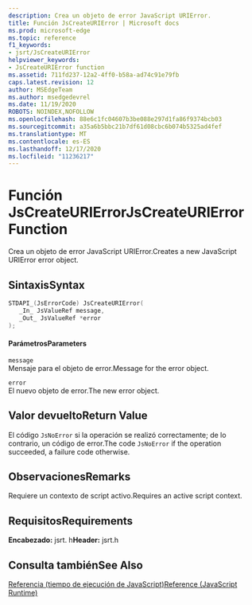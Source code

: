 ```yaml
---
description: Crea un objeto de error JavaScript URIError.
title: Función JsCreateURIError | Microsoft docs
ms.prod: microsoft-edge
ms.topic: reference
f1_keywords:
- jsrt/JsCreateURIError
helpviewer_keywords:
- JsCreateURIError function
ms.assetid: 711fd237-12a2-4ff0-b58a-ad74c91e79fb
caps.latest.revision: 12
author: MSEdgeTeam
ms.author: msedgedevrel
ms.date: 11/19/2020
ROBOTS: NOINDEX,NOFOLLOW
ms.openlocfilehash: 88e6c1fc04607b3be088e297d1fa86f9374bcb03
ms.sourcegitcommit: a35a6b5bbc21b7df61d08cbc6b074b5325ad4fef
ms.translationtype: MT
ms.contentlocale: es-ES
ms.lasthandoff: 12/17/2020
ms.locfileid: "11236217"
---
```

# <span data-ttu-id="0aa9d-103">Función JsCreateURIError</span><span class="sxs-lookup"><span data-stu-id="0aa9d-103">JsCreateURIError Function</span></span>

<span data-ttu-id="0aa9d-104">Crea un objeto de error JavaScript URIError.</span><span class="sxs-lookup"><span data-stu-id="0aa9d-104">Creates a new JavaScript URIError error object.</span></span>  
  
## <span data-ttu-id="0aa9d-105">Sintaxis</span><span class="sxs-lookup"><span data-stu-id="0aa9d-105">Syntax</span></span>  
  
```cpp  
STDAPI_(JsErrorCode) JsCreateURIError(  
   _In_ JsValueRef message,  
   _Out_ JsValueRef *error  
);  
```  
  
#### <span data-ttu-id="0aa9d-106">Parámetros</span><span class="sxs-lookup"><span data-stu-id="0aa9d-106">Parameters</span></span>  
 `message`  
 <span data-ttu-id="0aa9d-107">Mensaje para el objeto de error.</span><span class="sxs-lookup"><span data-stu-id="0aa9d-107">Message for the error object.</span></span>  
  
 `error`  
 <span data-ttu-id="0aa9d-108">El nuevo objeto de error.</span><span class="sxs-lookup"><span data-stu-id="0aa9d-108">The new error object.</span></span>  
  
## <span data-ttu-id="0aa9d-109">Valor devuelto</span><span class="sxs-lookup"><span data-stu-id="0aa9d-109">Return Value</span></span>  
 <span data-ttu-id="0aa9d-110">El código `JsNoError` si la operación se realizó correctamente; de lo contrario, un código de error.</span><span class="sxs-lookup"><span data-stu-id="0aa9d-110">The code `JsNoError` if the operation succeeded, a failure code otherwise.</span></span>  
  
## <span data-ttu-id="0aa9d-111">Observaciones</span><span class="sxs-lookup"><span data-stu-id="0aa9d-111">Remarks</span></span>  
 <span data-ttu-id="0aa9d-112">Requiere un contexto de script activo.</span><span class="sxs-lookup"><span data-stu-id="0aa9d-112">Requires an active script context.</span></span>  
  
## <span data-ttu-id="0aa9d-113">Requisitos</span><span class="sxs-lookup"><span data-stu-id="0aa9d-113">Requirements</span></span>  
 <span data-ttu-id="0aa9d-114">**Encabezado:** jsrt. h</span><span class="sxs-lookup"><span data-stu-id="0aa9d-114">**Header:** jsrt.h</span></span>  
  
## <span data-ttu-id="0aa9d-115">Consulta también</span><span class="sxs-lookup"><span data-stu-id="0aa9d-115">See Also</span></span>  
 [<span data-ttu-id="0aa9d-116">Referencia (tiempo de ejecución de JavaScript)</span><span class="sxs-lookup"><span data-stu-id="0aa9d-116">Reference (JavaScript Runtime)</span></span>](../chakra-hosting/reference-javascript-runtime.md)

